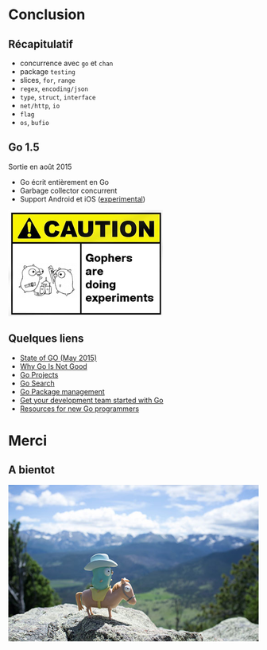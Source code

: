 # Conclusion

## Récapitulatif

* concurrence avec `go` et `chan`
* package `testing`
* slices, `for`, `range`
* `regex`, `encoding/json`
* `type`, `struct`, `interface`
* `net/http`, `io`
* `flag`
* `os`, `bufio`


## Go 1.5

Sortie en août 2015

* Go écrit entièrement en Go
* Garbage collector concurrent
* Support Android et iOS ([experimental](https://github.com/golang/mobile))

![](img/caution.png)

## Quelques liens

* [State of GO (May 2015)](http://talks.golang.org/2015/state-of-go-may.slide#1)
* [Why Go Is Not Good](http://yager.io/programming/go.html)
* [Go Projects](https://github.com/golang/go/wiki/Projects)
* [Go Search](http://go-search.org/)
* [Go Package management](http://nathany.com/go-packages/)
* [Get your development team started with Go](https://www.digitalocean.com/company/blog/get-your-development-team-started-with-go/)
* [Resources for new Go programmers](http://dave.cheney.net/resources-for-new-go-programmers)


# Merci

## A bientot

![](img/gophercon2015.jpg)

